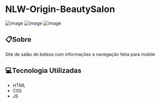 # NLW-Origin-BeautySalon

![image](https://user-images.githubusercontent.com/71149968/136474059-13b794ee-ea32-4606-877f-129a8e10e081.png)
![image](https://user-images.githubusercontent.com/71149968/136474107-55c1ed81-0a6d-4a68-85e1-506a95e221a4.png)
![image](https://user-images.githubusercontent.com/71149968/136474158-9e1c3788-f72c-4081-81c4-08504d2e8b0b.png)



## 📋Sobre
Site de salão de beleza com informações e navegação feita para mobile

## 💻Tecnologia Utilizadas
 - HTML
 - CSS
 - JS
